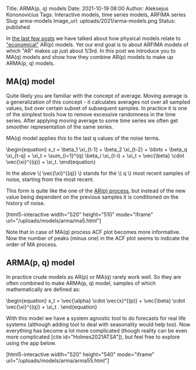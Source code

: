 Title: ARMA(p, q) models
Date: 2021-10-19 08:00
Author: Aleksejus Kononovicius
Tags: Interactive models, time series models, ARFIMA series
Slug: arma-models
Image_url: uploads/2021/arma-models.png
Status: published

In [the last few posts](/tag/arfima-series/) we have talked about how
physical models relate to ["economical"](/tag/economics/) AR(p) models. Yet
our end goal is to about ARFIMA models of which "AR" makes up just about
1/3rd. In this post we introduce you to MA(q) models and show how they
combine AR(p) models to make up ARMA(p, q) models.
<!--more-->

## MA(q) model

Quite likely you are familiar with the concept of average. Moving average is
a generalization of this concept - it calculates averages not over all
sampled values, but over certain subset of subsequent samples. In practice
it is one of the simplest tools how to remove excessive randomness in the
time series. After applying moving average to some time series we often get
smoother representation of the same series.

MA(q) model applies this to the last q values of the noise terms.

\begin{equation}
    x\_t = \beta\_1 \xi\_{t-1} + \beta\_2 \xi\_{t-2} + \ldots
           + \beta\_q \xi\_{t-q} + \xi\_t
         = \sum\_{i=1}^{q} \beta\_i \xi\_{t-i} + \xi\_t
         = \vec{\beta} \cdot \vec{\xi}^{(q)} + \xi\_t.
\end{equation}

In the above \\\( \vec{\xi}^{(q)} \\\) stands for the \\\( q \\\) most
recent samples of noise, starting from the most recent.

This form is quite like the one of the [AR(p)
process]({filename}/articles/2021/pacf-ar-models.md), but instead of the new
value being dependent on the previous samples it is conditioned on the
history of noise.

[html5-interactive width="520" height="510" mode="iframe"
url="/uploads/models/arma/ma5.html"]

Note that in case of MA(q) process ACF plot becomes more informative. Now
the number of peaks (minus one) in the ACF plot seems to indicate the order
of MA process.

## ARMA(p, q) model

In practice crude models as AR(p) or MA(q) rarely work well. So they are
often combined to make ARMA(p, q) model, samples of which mathematically are
defined as:

\begin{equation}
    x\_t = \vec{\alpha} \cdot \vec{x}^{(p)}
         + \vec{\beta} \cdot \vec{\xi}^{(q)} + \xi\_t .
\end{equation}

With this model we have a system agnostic tool to do forecasts for real life
systems (although adding tool to deal with seasonality would help too). Now
everything has become a lot more complicated (though reality can be even
more complicated [cite id="Holmes2021ATSA"]), but feel free to explore using
the app below.

[html5-interactive width="520" height="540" mode="iframe"
url="/uploads/models/arma/arma55.html"]
